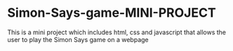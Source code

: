 # Simon-Says-game-MINI-PROJECT
This is a mini project which includes html, css and javascript that allows the user to play the Simon Says game on a webpage
